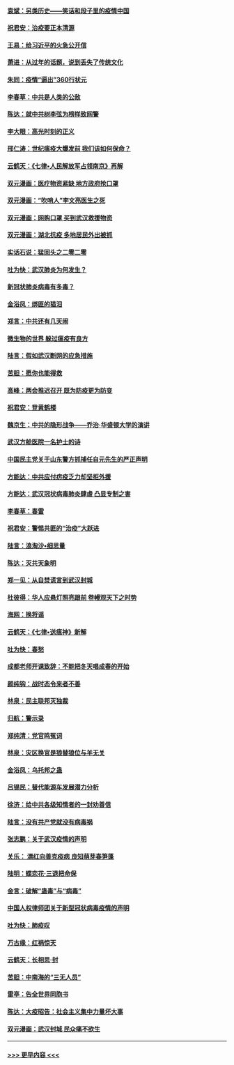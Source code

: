 #### [袁斌：另类历史——笑话和段子里的疫情中国](../pages/nsc993/n11889243.md?t=02240731) 
#### [祝君安：治疫要正本清源](../pages/nsc993/n11889085.md?t=02240731) 
#### [王易：给习近平的火急公开信](../pages/nsc993/n11888225.md?t=02240731) 
#### [萧进：从过年的话题，说到丢失了传统文化](../pages/nsc993/n11887732.md?t=02240731) 
#### [朱同：疫情“逼出”360行状元](../pages/nsc993/n11887678.md?t=02240731) 
#### [李春草：中共是人类的公敌](../pages/nsc993/n11887656.md?t=02240731) 
#### [陈达：就中共树李弦为榜样致网警](../pages/nsc993/n11887625.md?t=02240731) 
#### [李大眼：高光时刻的正义](../pages/nsc993/n11887585.md?t=02240731) 
#### [邢仁涛：世纪瘟疫大爆发前 我们该如何保命？](../pages/nsc993/n11887535.md?t=02240731) 
#### [云鹤天：《七律▪人民解放军占领南京》再解](../pages/nsc993/n11887524.md?t=02240731) 
#### [双元漫画：医疗物资紧缺 地方政府抢口罩](../pages/nsc993/n11884744.md?t=02240731) 
#### [双元漫画：“吹哨人”李文亮医生之死](../pages/nsc993/n11884705.md?t=02240731) 
#### [双元漫画：网购口罩 买到武汉救援物资](../pages/nsc993/n11884670.md?t=02240731) 
#### [双元漫画：湖北抗疫 多地居民外出被抓](../pages/nsc993/n11884643.md?t=02240731) 
#### [实话石说：猛回头之二零二零](../pages/nsc993/n11883968.md?t=02240731) 
#### [吐为快：武汉肺炎为何发生？](../pages/nsc993/n11882180.md?t=02240731) 
#### [新冠状肺炎病毒有多毒？](../pages/nsc993/n11881790.md?t=02240731) 
#### [金浴凤：绑匪的猫泪](../pages/nsc993/n11880664.md?t=02240731) 
#### [郑言：中共还有几天闹](../pages/nsc993/n11880645.md?t=02240731) 
#### [微生物的世界 躲过瘟疫有良方](../pages/nsc993/n11880492.md?t=02240731) 
#### [陆言：假如武汉断网的应急措施](../pages/nsc993/n11880619.md?t=02240731) 
#### [苦胆：愿你也能得救](../pages/nsc993/n11880601.md?t=02240731) 
#### [高峰：两会推迟召开  既为防疫更为防变](../pages/nsc993/n11879977.md?t=02240731) 
#### [祝君安：登黄鹤楼](../pages/nsc993/n11880583.md?t=02240731) 
#### [魏京生：中共的隐形战争——乔治‧华盛顿大学的演讲](../pages/nsc993/n11879765.md?t=02240731) 
#### [武汉方舱医院一名护士的诗](../pages/nsc993/n11878480.md?t=02240731) 
#### [中国民主党关于山东警方抓捕任自元先生的严正声明](../pages/nsc993/n11877506.md?t=02240731) 
#### [方能达：中共应付疠疫乏力却坚拒外援](../pages/nsc993/n11877497.md?t=02240731) 
#### [方能达：武汉冠状病毒肺炎肆虐 凸显专制之害](../pages/nsc993/n11877475.md?t=02240731) 
#### [李春草：春雷](../pages/nsc993/n11876287.md?t=02240731) 
#### [祝君安：警惕共匪的“治疫”大跃进](../pages/nsc993/n11876084.md?t=02240731) 
#### [陆言：浪淘沙•细思量](../pages/nsc993/n11876071.md?t=02240731) 
#### [陈达：灭共天象明](../pages/nsc993/n11876063.md?t=02240731) 
#### [郑一见：从自焚谎言到武汉封城](../pages/nsc993/n11875621.md?t=02240731) 
#### [杜彼得：华人应悬灯照亮跟前 卷幔观天下之时势](../pages/nsc993/n11874822.md?t=02240731) 
#### [海网：换将谣](../pages/nsc993/n11873712.md?t=02240731) 
#### [云鹤天：《七律▪送瘟神》新解](../pages/nsc993/n11873598.md?t=02240731) 
#### [吐为快：春愁](../pages/nsc993/n11872801.md?t=02240731) 
#### [成都老师开课致辞：不能把冬天唱成春的开始](../pages/nsc993/n11872653.md?t=02240731) 
#### [颜纯钩：战时态令来者不善](../pages/nsc993/n11872011.md?t=02240731) 
#### [林泉：民主联邦灭独裁](../pages/nsc993/n11870998.md?t=02240731) 
#### [归航：警示录](../pages/nsc993/n11870963.md?t=02240731) 
#### [郑纯清：党官鸣冤词](../pages/nsc993/n11870938.md?t=02240731) 
#### [林泉：灾区换官是狼替狼位与羊无关](../pages/nsc993/n11870896.md?t=02240731) 
#### [金浴凤：乌托邦之蛊](../pages/nsc993/n11870879.md?t=02240731) 
#### [吕锡民：替代能源车发展潜力分析](../pages/nsc993/n11870656.md?t=02240731) 
#### [徐济：给中共各级知情者的一封劝善信](../pages/nsc993/n11868561.md?t=02240731) 
#### [陆言：没有共产党就没有病毒祸](../pages/nsc993/n11868232.md?t=02240731) 
#### [张志鹏：关于武汉疫情的声明](../pages/nsc993/n11867182.md?t=02240731) 
#### [关乐： 漂红向善克疫病 良知萌芽春笋蓬](../pages/nsc993/n11865710.md?t=02240731) 
#### [陆明：蝶恋花‧三退把命保](../pages/nsc993/n11865673.md?t=02240731) 
#### [金言：破解“蛊毒”与“病毒”](../pages/nsc993/n11864103.md?t=02240731) 
#### [中国人权律师团关于新型冠状病毒疫情的声明](../pages/nsc993/n11864249.md?t=02240731) 
#### [吐为快：肺疫叹](../pages/nsc993/n11864027.md?t=02240731) 
#### [万古缘：红祸惊天](../pages/nsc993/n11864079.md?t=02240731) 
#### [云鹤天：长相思‧封](../pages/nsc993/n11864006.md?t=02240731) 
#### [苦胆：中南海的“三无人员”](../pages/nsc993/n11862997.md?t=02240731) 
#### [雷亭：告全世界同胞书](../pages/nsc993/n11862572.md?t=02240731) 
#### [陈达：大疫昭告：社会主义集中力量坏大事](../pages/nsc993/n11859419.md?t=02240731) 
#### [双元漫画：武汉封城 民众痛不欲生](../pages/nsc993/n11859287.md?t=02240731) 

----
#### [ >>> 更早内容 <<< ](../indexes/nsc993-earlier.md)
